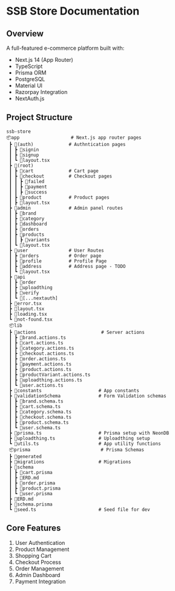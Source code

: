 # SSB Store Documentation

## Overview

A full-featured e-commerce platform built with:

- Next.js 14 (App Router)
- TypeScript
- Prisma ORM
- PostgreSQL
- Material UI
- Razorpay Integration
- NextAuth.js

## Project Structure

```
ssb-store
📦app                   # Next.js app router pages
 ┣ 📂(auth)             # Authntication pages
 ┃ ┣ 📂signin
 ┃ ┣ 📂signup
 ┃ ┗ 📜layout.tsx
 ┣ 📂(root)
 ┃ ┣ 📂cart             # Cart page
 ┃ ┣ 📂checkout         # Checkout pages
 ┃ ┃ ┣ 📂failed
 ┃ ┃ ┣ 📂payment
 ┃ ┃ ┣ 📂success
 ┃ ┣ 📂product          # Product pages
 ┃ ┣ 📜layout.tsx
 ┣ 📂admin              # Admin panel routes
 ┃ ┣ 📂brand
 ┃ ┣ 📂category
 ┃ ┣ 📂dashboard
 ┃ ┣ 📂orders
 ┃ ┣ 📂products
 ┃ ┃ ┣ 📂variants
 ┃ ┗ 📜layout.tsx
 ┣ 📂user               # User Routes
 ┃ ┣ 📂orders           # Order page
 ┃ ┣ 📂profile          # Profile Page
 ┃ ┣ 📂address          # Address page - TODO
 ┃ ┗ 📜layout.tsx
 ┣ 📂api
 ┃ ┣ 📂order
 ┃ ┣ 📂uploadthing
 ┃ ┣ 📂verify
 ┃ ┗ 📂[...nextauth]
 ┣ 📜error.tsx
 ┣ 📜layout.tsx
 ┣ 📜loading.tsx
 ┗ 📜not-found.tsx
 📦lib
 ┣ 📂actions                        # Server actions
 ┃ ┣ 📜brand.actions.ts
 ┃ ┣ 📜cart.actions.ts
 ┃ ┣ 📜category.actions.ts
 ┃ ┣ 📜checkout.actions.ts
 ┃ ┣ 📜order.actions.ts
 ┃ ┣ 📜payment.actions.ts
 ┃ ┣ 📜product.actions.ts
 ┃ ┣ 📜productVariant.actions.ts
 ┃ ┣ 📜uploadthing.actions.ts
 ┃ ┗ 📜user.actions.ts
 ┣ 📂constants                     # App constants
 ┣ 📂validationSchema              # Form Validation schemas
 ┃ ┣ 📜brand.schema.ts
 ┃ ┣ 📜cart.schema.ts
 ┃ ┣ 📜category.schema.ts
 ┃ ┣ 📜checkout.schema.ts
 ┃ ┣ 📜product.schema.ts
 ┃ ┗ 📜user.schema.ts
 ┣ 📜prisma.ts                     # Prisma setup with NeonDB
 ┣ 📜uploadthing.ts                # Uploadthing setup
 ┗ 📜utils.ts                      # App utility functions
 📦prisma                          # Prisma Schemas
 ┣ 📂generated
 ┣ 📂migrations                    # Migrations
 ┣ 📂schema
 ┃ ┣ 📜cart.prisma
 ┃ ┣ 📜ERD.md
 ┃ ┣ 📜order.prisma
 ┃ ┣ 📜product.prisma
 ┃ ┗ 📜user.prisma
 ┣ 📜ERD.md
 ┣ 📜schema.prisma
 ┗ 📜seed.ts                       # Seed file for dev
```

## Core Features

1. User Authentication
2. Product Management
3. Shopping Cart
4. Checkout Process
5. Order Management
6. Admin Dashboard
7. Payment Integration
